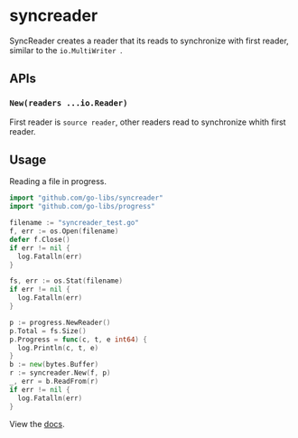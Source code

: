 
# syncreader

SyncReader creates a reader that its reads to synchronize with first reader, similar to the `io.MultiWriter `.


## APIs

### `New(readers ...io.Reader)`

First reader is `source reader`, other readers read to synchronize whith first reader.


## Usage

Reading a file in progress.

```go
import "github.com/go-libs/syncreader"
import "github.com/go-libs/progress"

filename := "syncreader_test.go"
f, err := os.Open(filename)
defer f.Close()
if err != nil {
  log.Fatalln(err)
}

fs, err := os.Stat(filename)
if err != nil {
  log.Fatalln(err)
}

p := progress.NewReader()
p.Total = fs.Size()
p.Progress = func(c, t, e int64) {
  log.Println(c, t, e)
}
b := new(bytes.Buffer)
r := syncreader.New(f, p)
_, err = b.ReadFrom(r)
if err != nil {
  log.Fatalln(err)
}
```


View the [docs][].


[docs]: http://godoc.org/github.com/go-libs/syncreader
